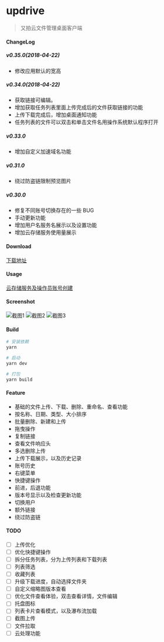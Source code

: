 # updrive

> 又拍云文件管理桌面客户端
#### ChangeLog

##### v0.35.0(2018-04-22)
  - 修改应用默认的宽高

##### v0.34.0(2018-04-22)
  - 获取链接可编辑。
  - 增加获取任务列表里面上传完成后的文件获取链接的功能
  - 上传下载完成后，增加桌面通知功能
  - 任务列表的文件可以双击和单击文件名用操作系统默认程序打开

##### v0.33.0
  - 增加自定义加速域名功能

##### v0.31.0
  - 绕过防盗链限制预览图片

##### v0.30.0
  - 修复不同账号切换存在的一些 BUG
  - 手动更新功能
  - 增加用户名服务名展示以及设置功能
  - 增加云存储服务使用量展示

#### Download
[下载地址](https://github.com/aniiantt/updrive/releases)

#### Usage
[云存储服务及操作员账号创建](https://console.upyun.com/services/create/file/)

#### Screenshot
![截图1](https://github.com/aniiantt/updrive/blob/develop/static/screenshot1.png?raw=true)
![截图2](https://github.com/aniiantt/updrive/blob/develop/static/screenshot2.png?raw=true)
![截图3](https://github.com/aniiantt/updrive/blob/develop/static/screenshot3.png?raw=true)

#### Build

``` bash
# 安装依赖
yarn

# 启动
yarn dev

# 打包
yarn build

```

#### Feature
- 基础的文件上传、下载、删除、重命名、查看功能
- 按名称、日期、类型、大小排序
- 批量删除、新建和上传
- 拖曳操作
- 复制链接
- 查看文件响应头
- 多选删除上传
- 上传下载展示，以及历史记录
- 账号历史
- 右键菜单
- 快捷键操作
- 前进，后退功能
- 版本号显示以及检查更新功能
- 切换用户
- 额外链接
- 绕过防盗链

#### TODO
- [ ] 上传优化
- [ ] 优化快捷键操作
- [ ] 拆分任务列表，分为上传列表和下载列表
- [ ] 列表筛选
- [ ] 收藏列表
- [ ] 升级下载进度，自动选择文件夹
- [ ] 自定义缩略图版本查看
- [ ] 优化文件查看体验，双击查看详情，文件编辑
- [ ] 托盘图标
- [ ] 列表卡片查看模式，以及瀑布流加载
- [ ] 截图上传
- [ ] 文件拉取
- [ ] 云处理功能
